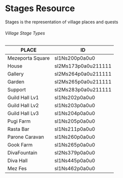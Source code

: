 # Stages Resource

Stages is the representation of village places and quests

###### Village Stage Types

| PLACE            | ID                  |
| ---------------- | ------------------- |
| Mezeporta Square | sl1Ns200p0a0u0      |
| House            | sl2Ms173p0a0u211111 |
| Gallery          | sl2Ms264p0a0u211111 |
| Garden           | sl2Ms265p0a0u211111 |
| Support          | sl2Ms283p0a0u211111 |
| Guild Hall Lv1   | sl1Ns202p0a0u0      |
| Guild Hall Lv2   | sl1Ns203p0a0u0      |
| Guild Hall Lv3   | sl1Ns204p0a0u0      |
| Pugi Farm        | sl1Ns205p0a0u0      |
| Rasta Bar        | sl1Ns211p0a0u0      |
| Parone Caravan   | sl1Ns260p0a0u0      |
| Gook Farm        | sl1Ns265p0a0u0      |
| DivaFountain     | sl2Ns379p0a0u0      |
| Diva Hall        | sl1Ns445p0a0u0      |
| Mez Fes          | sl1Ns462p0a0u0      |
